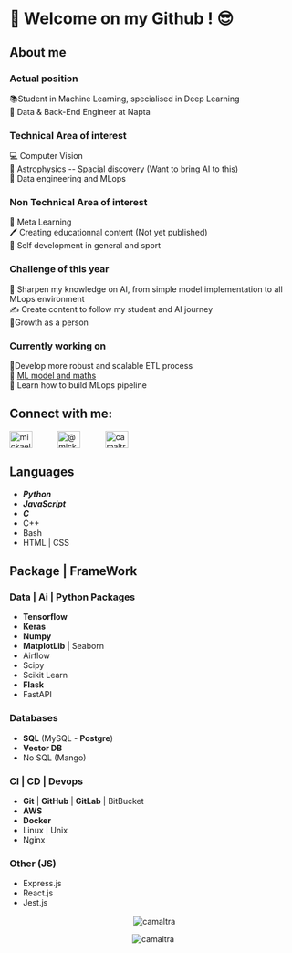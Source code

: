 # 👋 Welcome on my Github ! 😎
## About me
### Actual position
📚Student in Machine Learning, specialised in Deep Learning  
💼 Data & Back-End Engineer at Napta
### Technical Area of interest
💻 Computer Vision  
🔭 Astrophysics -- Spacial discovery (Want to bring AI to this)  
🤖 Data engineering and MLops
### Non Technical Area of interest
📖 Meta Learning  
🖊️ Creating educationnal content (Not yet published)  
💪 Self development in general and sport
### Challenge of this year
🚀 Sharpen my knowledge on AI, from simple model implementation to all MLops environment  
✍️ Create content to follow my student and AI journey  
🧘‍ Growth as a person

### Currently working on
🚀Develop more robust and scalable ETL process  
🧠 [ML model and maths](https://github.com/Camaltra/holbertonschool-machine_learning)  
🤖 Learn how to build MLops pipeline



<h2>Connect with me:</h2>
<p>
<a style="padding-right: 40px" href="https://linkedin.com/in/mickael boillaud" target="blank"><img align="center" src="https://raw.githubusercontent.com/rahuldkjain/github-profile-readme-generator/master/src/images/icons/Social/linked-in-alt.svg" alt="mickael boillaud" height="30" width="40" /></a>
<a style="padding-right: 40px" href="https://medium.com/@mickael.boillaud" target="blank"><img align="center" src="https://raw.githubusercontent.com/rahuldkjain/github-profile-readme-generator/master/src/images/icons/Social/medium.svg" alt="@mickael.boillaud" height="30" width="40" /></a>
<a href="https://www.leetcode.com/camaltra" target="blank"><img align="center" src="https://raw.githubusercontent.com/rahuldkjain/github-profile-readme-generator/master/src/images/icons/Social/leet-code.svg" alt="camaltra" height="30" width="40" /></a>
</p>

## Languages
- ***Python***
- ***JavaScript***
- ***C***
- C++ 
- Bash 
- HTML | CSS

## Package | FrameWork
### Data | Ai | Python Packages
- **Tensorflow** 
- **Keras** 
- **Numpy** 
- **MatplotLib** | Seaborn
- Airflow
- Scipy
- Scikit Learn
- **Flask** 
- FastAPI

### Databases
- **SQL** (MySQL - **Postgre**)
- **Vector DB**
- No SQL (Mango) 

### CI | CD | Devops
- **Git** | **GitHub** | **GitLab** | BitBucket
- **AWS** 
- **Docker** 
- Linux | Unix
- Nginx

### Other (JS)
- Express.js
- React.js
- Jest.js


<p align="center">&nbsp;<img align="center" src="https://github-readme-stats.vercel.app/api?username=camaltra&show_icons=true&locale=en&theme=tokyonight" alt="camaltra" /></p>

<p align="center"><img align="center" src="https://github-readme-stats.vercel.app/api/top-langs?username=camaltra&show_icons=true&locale=en&layout=compact&theme=tokyonight" alt="camaltra" /></p>


